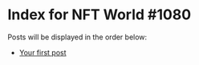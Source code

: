 # Index for NFT World #1080
Posts will be displayed in the order below:

- [Your first post](./001-first.md)

